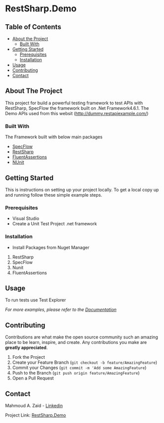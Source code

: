 # RestSharp.Demo

<!-- TABLE OF CONTENTS -->
## Table of Contents

* [About the Project](#about-the-project)
  * [Built With](#built-with)
* [Getting Started](#getting-started)
  * [Prerequisites](#prerequisites)
  * [Installation](#installation)
* [Usage](#usage)
* [Contributing](#contributing)
* [Contact](#contact)

<!-- ABOUT THE PROJECT -->

## About The Project

This project for build a powerful testing framework to test APIs with RestSharp, SpecFlow the framework built on .Net Framework4.6.1.
The Demo APIs used from this websit (http://dummy.restapiexample.com/)

### Built With
The Framework built with below main packages
* [SpecFlow](https://specflow.org/)
* [RestSharp](http://restsharp.org)
* [FluentAssertions](https://fluentAssertions.com)
* [NUnit](https://nunit.org)

<!-- GETTING STARTED -->
## Getting Started

This is instructions on setting up your project locally.
To get a local copy up and running follow these simple example steps.

### Prerequisites

* Visual Studio
* Create a Unit Test Project .net framework

### Installation
* Install Packages from Nuget Manager
1. RestSharp
2. SpecFlow
3. Nunit
4. FluentAssertions

<!-- USAGE EXAMPLES -->
## Usage

To run tests use Test Explorer


_For more examples, please refer to the [Documentation](https://example.com)_


<!-- CONTRIBUTING -->
## Contributing

Contributions are what make the open source community such an amazing place to be learn, inspire, and create. Any contributions you make are **greatly appreciated**.

1. Fork the Project
2. Create your Feature Branch (`git checkout -b feature/AmazingFeature`)
3. Commit your Changes (`git commit -m 'Add some AmazingFeature`)
4. Push to the Branch (`git push origin feature/AmazingFeature`)
5. Open a Pull Request

<!-- CONTACT -->
## Contact

Mahmoud A. Zaid - [Linkedin](https://www.linkedin.com/in/mahmoudazaid/)

Project Link: [RestSharp.Demo](https://github.com/mahmoudazaid/RestSharp.Demo)

